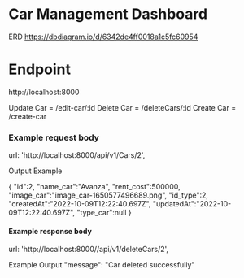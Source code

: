 
# Car Management Dashboard
ERD
https://dbdiagram.io/d/6342de4ff0018a1c5fc60954 

# Endpoint

http://localhost:8000

Update Car = /edit-car/:id
Delete Car = /deleteCars/:id
Create Car = /create-car

### Example request body
  url: 'http://localhost:8000/api/v1/Cars/2',

Output Example

{
  "id":2,
  "name_car":"Avanza",
  "rent_cost":500000,
  "image_car":"image_car-1650577496689.png",
  "id_type":2,
  "createdAt":"2022-10-09T12:22:40.697Z",
  "updatedAt":"2022-10-09T12:22:40.697Z",
  "type_car":null
}

#### Example response body

  url: 'http://localhost:8000//api/v1/deleteCars/2',

Example Output
    "message": "Car deleted successfully"
